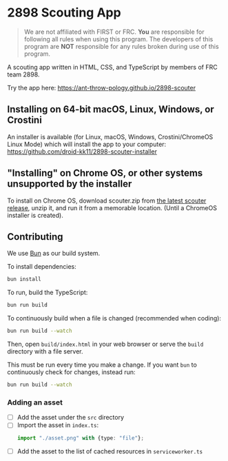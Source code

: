 # 2898 Scouting App
> We are not affiliated with FIRST or FRC. **You** are responsible for following all rules when using this program. The developers of this program are **NOT** responsible for any rules broken during use of this program.

A scouting app written in HTML, CSS, and TypeScript by members of FRC team 2898.

Try the app here: https://ant-throw-pology.github.io/2898-scouter

## Installing on 64-bit macOS, Linux, Windows, or Crostini
An installer is available (for Linux, macOS, Windows, Crostini/ChromeOS Linux Mode) which will install the app to your computer: https://github.com/droid-kk11/2898-scouter-installer

## "Installing" on Chrome OS, or other systems unsupported by the installer
To install on Chrome OS, download scouter.zip from [the latest scouter release](https://github.com/Ant-Throw-Pology/2898-scouter/releases/latest), unzip it, and run it from a memorable location. (Until a ChromeOS installer is created).

## Contributing

We use [Bun](https://bun.sh/) as our build system.

To install dependencies:

```bash
bun install
```

To run, build the TypeScript:
```bash
bun run build
```

To continuously build when a file is changed (recommended when coding):
```bash
bun run build --watch
```

Then, open `build/index.html` in your web browser or serve the `build` directory with a file server.

This must be run every time you make a change. If you want `bun` to continuously check for changes, instead run:

```bash
bun run build --watch
```

### Adding an asset

* [ ] Add the asset under the `src` directory
* [ ] Import the asset in `index.ts`:
    ```ts
    import "./asset.png" with {type: "file"};
    ```
* [ ] Add the asset to the list of cached resources in `serviceworker.ts`
